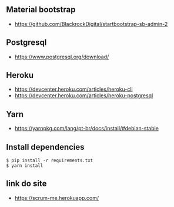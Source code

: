 ## Material bootstrap
* https://github.com/BlackrockDigital/startbootstrap-sb-admin-2

## Postgresql
* https://www.postgresql.org/download/

## Heroku
* https://devcenter.heroku.com/articles/heroku-cli
* https://devcenter.heroku.com/articles/heroku-postgresql

## Yarn
* https://yarnpkg.com/lang/pt-br/docs/install/#debian-stable

## Install dependencies
```$ pip install -r requirements.txt``` \
```$ yarn install```

## link do site
* https://scrum-me.herokuapp.com/